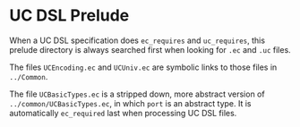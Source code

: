 UC DSL Prelude
================================================================================

When a UC DSL specification does `ec_requires` and `uc_requires`, this
prelude directory is always searched first when looking for `.ec`
and `.uc` files.

The files `UCEncoding.ec` and `UCUniv.ec` are symbolic links to those files
in `../Common`.

The file `UCBasicTypes.ec` is a stripped down, more abstract version
of `../common/UCBasicTypes.ec`, in which `port` is an abstract type.
It is automatically `ec_required` last when processing UC DSL files.
